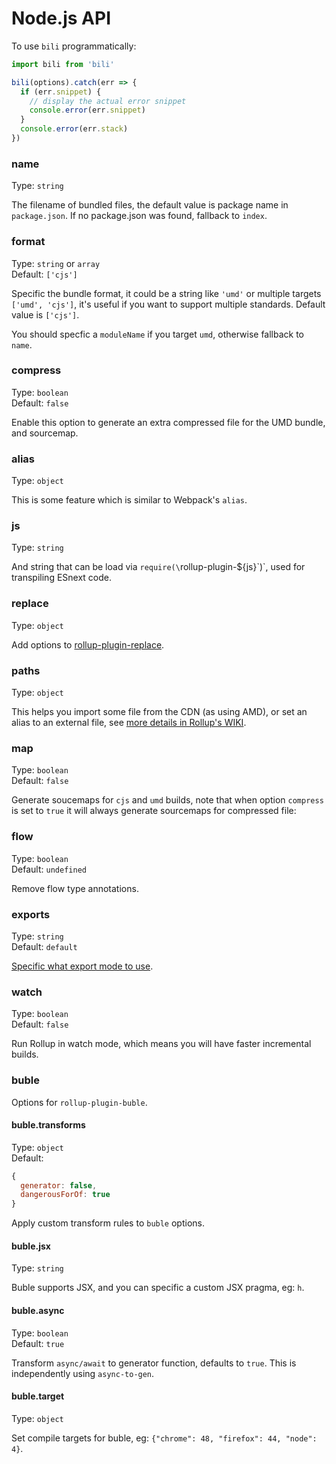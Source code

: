 # Node.js API

To use `bili` programmatically:

```js
import bili from 'bili'

bili(options).catch(err => {
  if (err.snippet) {
    // display the actual error snippet
    console.error(err.snippet)
  }
  console.error(err.stack)
})
```

### name

Type: `string`

The filename of bundled files, the default value is package name in `package.json`. If no package.json was found, fallback to `index`.

### format

Type: `string` or `array`<br>
Default: `['cjs']`

Specific the bundle format, it could be a string like `'umd'` or multiple targets `['umd', 'cjs']`, it's useful if you want to support multiple standards. Default value is `['cjs']`.

You should specfic a `moduleName` if you target `umd`, otherwise fallback to `name`.

### compress

Type: `boolean`<br>
Default: `false`

Enable this option to generate an extra compressed file for the UMD bundle, and sourcemap.

### alias

Type: `object`

This is some feature which is similar to Webpack's `alias`.

### js

Type: `string`

And string that can be load via `require(\`rollup-plugin-${js}\`)`, used for transpiling ESnext code.

### replace

Type: `object`

Add options to [rollup-plugin-replace](https://github.com/rollup/rollup-plugin-replace).

### paths

Type: `object`

This helps you import some file from the CDN (as using AMD), or set an alias to an external file, see [more details in Rollup's WIKI](https://github.com/rollup/rollup/wiki/JavaScript-API#paths).

### map

Type: `boolean`<br>
Default: `false`

Generate soucemaps for `cjs` and `umd` builds, note that when option `compress` is set to `true` it will always generate sourcemaps for compressed file:

### flow

Type: `boolean`<br>
Default: `undefined`

Remove flow type annotations.

### exports

Type: `string`<br>
Default: `default`

[Specific what export mode to use](https://github.com/rollup/rollup/wiki/JavaScript-API#exports).

### watch

Type: `boolean`<br>
Default: `false`

Run Rollup in watch mode, which means you will have faster incremental builds.

### buble

Options for `rollup-plugin-buble`.

#### buble.transforms

Type: `object`<br>
Default:

```js
{
  generator: false,
  dangerousForOf: true
}
```

Apply custom transform rules to `buble` options.

#### buble.jsx

Type: `string`

Buble supports JSX, and you can specific a custom JSX pragma, eg: `h`.


#### buble.async

Type: `boolean`<br>
Default: `true`

Transform `async/await` to generator function, defaults to `true`. This is independently using `async-to-gen`.

#### buble.target

Type: `object`

Set compile targets for buble, eg: `{"chrome": 48, "firefox": 44, "node": 4}`.
